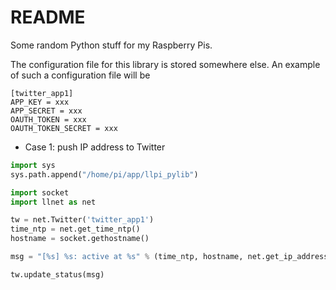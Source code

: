 README
======

Some random Python stuff for my Raspberry Pis. 

The configuration file for this library is stored somewhere else. An example of such a configuration file will be


```
[twitter_app1]
APP_KEY = xxx
APP_SECRET = xxx
OAUTH_TOKEN = xxx
OAUTH_TOKEN_SECRET = xxx
```


* Case 1: push IP address to Twitter

```Python
import sys
sys.path.append("/home/pi/app/llpi_pylib")

import socket
import llnet as net

tw = net.Twitter('twitter_app1')
time_ntp = net.get_time_ntp()
hostname = socket.gethostname()

msg = "[%s] %s: active at %s" % (time_ntp, hostname, net.get_ip_address())

tw.update_status(msg)
```
